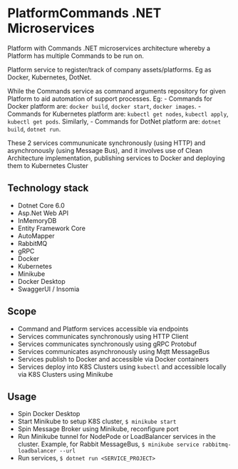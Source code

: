 # PlatformCommands .NET Microservices

Platform with Commands .NET microservices architecture whereby a Platform has multiple Commands to be run on.

Platform service to register/track of company assets/platforms. Eg as Docker, Kubernetes, DotNet.

While the Commands service as command arguments repository for given Platform to aid automation of support processes.
Eg: - Commands for Docker platform are: `docker build`, `docker start`, `docker images`. - Commands for Kubernetes platform are: `kubectl get nodes`, `kubectl apply`, `kubectl get pods`. Similarly, - Commands for DotNet platform are: `dotnet build`, `dotnet run`.

These 2 services commununicate synchronously (using HTTP) and asynchronously (using Message Bus), and it involves use of Clean Architecture implementation, publishing services to Docker and deploying them to Kubernetes Cluster

## Technology stack

- Dotnet Core 6.0
- Asp.Net Web API
- InMemoryDB
- Entity Framework Core
- AutoMapper
- RabbitMQ
- gRPC
- Docker
- Kubernetes
- Minikube
- Docker Desktop
- SwaggerUI / Insomia

## Scope

- Command and Platform services accessible via endpoints
- Services communicates synchronously using HTTP Client
- Services communicates synchronously using gRPC Protobuf
- Services communicates asynchronously using Mqtt MessageBus
- Services publish to Docker and accessible via Docker containers
- Services deploy into K8S Clusters using `kubectl` and accessible locally via K8S Clusters using Minikube

## Usage
- Spin Docker Desktop
- Start Minikube to setup K8S cluster, `$ minikube start`
- Spin Message Broker using Minikube, reconfigure port
- Run Minikube tunnel for NodePode or LoadBalancer services in the cluster. Example, for Rabbit MessageBus, `$ minikube service rabbitmq-loadbalancer --url`
- Run services, `$ dotnet run <SERVICE_PROJECT>`

